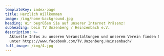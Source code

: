 ```yaml
---
templateKey: index-page
title: Herzlich Willkommen
image: /img/home-background.jpg
heading: Wir begrüßen Sie auf unserer Internet Präsenz!
subheading: beim TV Unzenberg / Heinzenbach e.V.
description: >-
  Aktuelle Infos zu unseren Veranstaltungen und unserem Verein finden Sie auch
  unter https://www.facebook.com/TV.Unzenberg.Heinzenbach/
full_image: /img/4.jpg
---
```

